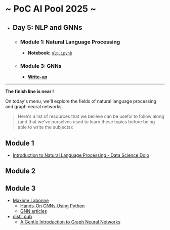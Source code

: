 # ~ PoC AI Pool 2025 ~

- ## Day 5: NLP and GNNs

  - ### Module 1: Natural Language Processing

    - **Notebook:** [`nlp.ipynb`](./nlp.ipynb)

  - ### Module 3: GNNs
    - [**Write-up**](./gnn/README.md)

---

**The finish line is near !**

On today's menu, we'll explore the fields of natural language processing and graph neural networks.

> Here's a list of resources that we believe can be useful to follow along (and that we've ourselves used to learn these topics before being able to write the subjects):

## Module 1

- [Introduction to Natural Language Processing - Data Science Dojo](https://youtube.com/watch?v=s5zuplW8ua8)

## Module 2

## Module 3

- [Maxime Labonne](https://mlabonne.github.io/blog/)
  - [Hands-On GNNs Using Python](https://mlabonne.github.io/blog/book.html)
  - [GNN articles](https://mlabonne.github.io/blog/posts/2022_02_20_Graph_Convolution_Network.html)
- [distil.pub](https://distill.pub/)
  - [A Gentle Introduction to Graph Neural Networks](https://distill.pub/2021/gnn-intro/)
